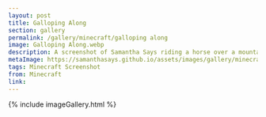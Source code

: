 ```yaml
---
layout: post
title: Galloping Along
section: gallery
permalink: /gallery/minecraft/galloping along
image: Galloping Along.webp
description: A screenshot of Samantha Says riding a horse over a mountain from Minecraft, taken by Samantha Says.
metaImage: https://samanthasays.github.io/assets/images/gallery/minecraft/Galloping Along.webp
tags: Minecraft Screenshot
from: Minecraft
link: 
---
```

{% include imageGallery.html %}